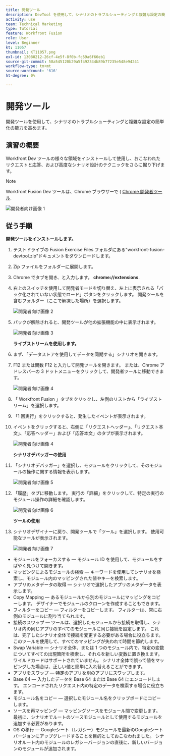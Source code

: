 ```yaml
---
title: 開発ツール
description: DevTool を使用して、シナリオのトラブルシューティングと複雑な設定の簡単化を実現します。
activity: use
team: Technical Marketing
type: Tutorial
feature: Workfront Fusion
role: User
level: Beginner
kt: 11057
thumbnail: KT11057.png
exl-id: 13080212-26cf-4e5f-8f0b-fc59a6f66eb1
source-git-commit: 58a545120b29a5f492344b89b77235e548e94241
workflow-type: tm+mt
source-wordcount: '616'
ht-degree: 0%

---
```


# 開発ツール

開発ツールを使用して、シナリオのトラブルシューティングと複雑な設定の簡単化の能力を高めます。

## 演習の概要

Workfront Dev ツールの様々な領域をインストールして使用し、おこなわれたリクエストと応答、および高度なシナリオ設計のテクニックをさらに掘り下げます。

>[!NOTE]
>
>Workfront Fusion Dev ツールは、Chrome ブラウザーで ( [Chrome 開発者ツール](https://developer.chrome.com/docs/devtools/).

![開発者向け画像 1](../12-exercises/assets/devtool-walkthrough-1.png)

## 従う手順

**開発ツールをインストールします。**

1. テストドライブの Fusion Exercise Files フォルダにある&quot;workfront-fusion-devtool.zip&quot;ドキュメントをダウンロードします。
1. Zip ファイルをフォルダーに展開します。
1. Chrome でタブを開き、と入力します。 **chrome://extensions**.
1. 右上のスイッチを使用して開発者モードを切り替え、左上に表示される「パック化されていない状態でロード」ボタンをクリックします。 開発ツールを含むフォルダー（ここで解凍した場所）を選択します。

   ![開発者向け画像 2](../12-exercises/assets/devtool-walkthrough-2.png)

1. パックが解除されると、開発ツールが他の拡張機能の中に表示されます。

   ![開発者向け画像 3](../12-exercises/assets/devtool-walkthrough-3.png)

   **ライブストリームを使用します。**

1. まず、「データストアを使用してデータを同期する」シナリオを開きます。
1. F12 または関数 F12 と入力して開発ツールを開きます。 または、Chrome アドレスバーの 3 ドットメニューをクリックして、開発者ツールに移動できます。

   ![開発者向け画像 4](../12-exercises/assets/navigate-to-devtools.png)

1. 「 Workfront Fusion 」タブをクリックし、左側のリストから「ライブストリーム」を選択します。
1. 「1 回実行」をクリックすると、発生したイベントが表示されます。
1. イベントをクリックすると、右側に「リクエストヘッダー」、「リクエスト本文」、「応答ヘッダー」および「応答本文」のタブが表示されます。

   ![開発者向け画像 4](../12-exercises/assets/devtool-walkthrough-4.png)

   **シナリオデバッガーの使用**

1. 「シナリオデバッガー」を選択し、モジュールをクリックして、そのモジュールの操作に関する情報を表示します。

   ![開発者向け画像 5](../12-exercises/assets/devtool-walkthrough-5.png)

1. 「履歴」タブに移動します。 実行の「詳細」をクリックして、特定の実行のモジュール操作の詳細を確認します。

   ![開発者向け画像 6](../12-exercises/assets/devtool-walkthrough-6.png)

   **ツールの使用**

1. シナリオデザイナーに戻り、開発ツールで「ツール」を選択します。 使用可能なツールが表示されます。

   ![開発者向け画像 7](../12-exercises/assets/devtool-walkthrough-7.png)

+ モジュールをフォーカスする — モジュール ID を使用して、モジュールをすばやく見つけて開きます。
+ マッピングによるモジュールの検索 — キーワードを使用してシナリオを検索し、モジュール内のマッピングされた値やキーを検索します。
+ アプリのメタデータの取得 — シナリオで選択したアプリのメタデータを表示します。
+ Copy Mapping — あるモジュールから別のモジュールにマッピングをコピーします。 デザイナーでモジュールのクローンを作成することもできます。
+ フィルターをコピー — フィルターをコピーします。 フィルターは、常に右側のモジュールに割り当てられます。
+ 接続のスワップ — ツールは、選択したモジュールから接続を取得し、シナリオ内の同じアプリのすべてのモジュールに同じ接続を設定します。 これは、完了したシナリオ全体で接続を変更する必要がある場合に役立ちます。 このツールを使用して、すべてのマッピングが失われて時間を節約します。
+ Swap Variable — シナリオ全体、または 1 つのモジュール内で、特定の変数についてすべての出現箇所を検索し、それらを新しい変数に置き換えます。 ワイルドカードはサポートされていません。 シナリオ全体で誤って値をマッピングした場合は、正しい値と簡単に入れ替えることができます。
+ アプリをスワップ — 特定のアプリを別のアプリにスワップします。
+ Base 64 — 入力したデータを Base 64 または Base 64 にエンコードします。 エンコードされたリクエスト内の特定のデータを検索する場合に役立ちます。
+ モジュール名をコピー — 選択したモジュール名をクリップボードにコピーします。
+ ソースを再マッピング — マッピングソースをモジュール間で変更します。 最初に、シナリオでルートのソースモジュールとして使用するモジュールを追加する必要があります。
+ OS の移行 — Googleシート（レガシー）モジュールを最新のGoogleシートバージョンにアップグレードすることを目的としておこなわれました。 シナリオルート内のモジュールのレガシーバージョンの直後に、新しいバージョンのモジュールが追加されます。
